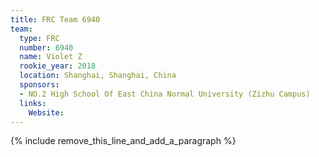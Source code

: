 ```yaml
---
title: FRC Team 6940
team:
  type: FRC
  number: 6940
  name: Violet Z
  rookie_year: 2018
  location: Shanghai, Shanghai, China
  sponsors:
  - NO.2 High School Of East China Normal University (Zizhu Campus)
  links:
    Website:
---
```


{% include remove_this_line_and_add_a_paragraph %}